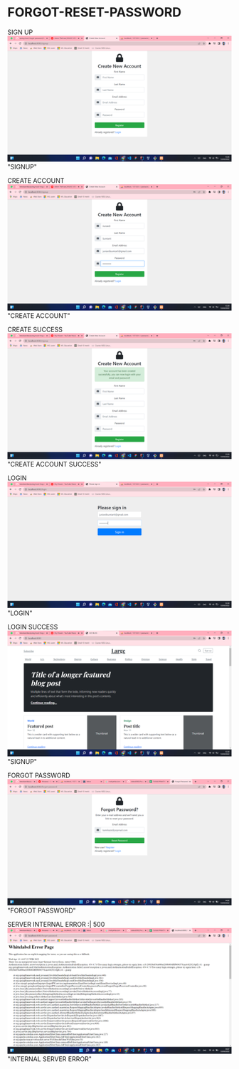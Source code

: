 # FORGOT-RESET-PASSWORD

SIGN UP
![signup](img/signup.png) "SIGNUP"

CREATE ACCOUNT
![signup](img/creat-new.png) "CREATE ACCOUNT"

CREATE SUCCESS
![signup](img/success-creat.png) "CREATE ACCOUNT SUCCESS"

LOGIN
![signup](img/login.png) "LOGIN"

LOGIN SUCCESS
![signup](img/login-success.png) "SIGNUP"

FORGOT PASSWORD
![signup](img/forgot-password.png) "FORGOT PASSWORD"

SERVER INTERNAL ERROR :| 500
![signup](img/eror.png) "INTERNAL SERVER ERROR"
